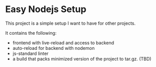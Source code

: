 

Easy Nodejs Setup
===============


This project is a simple setup I want to have for other projects. 

It contains the following: 

 - frontend with live-reload and access to backend
 - auto-reload for backend with nodemon
 - js-standard linter
 - a build that packs minimized version of the project to tar.gz. (TBD)



